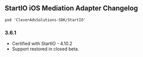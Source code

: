 ## StartIO iOS Mediation Adapter Changelog
`pod 'CleverAdsSolutions-SDK/StartIO'`

### 3.6.1
- Certified with StartIO - 4.10.2
- Support restored in closed beta.
